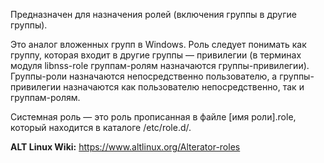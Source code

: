 Предназначен для назначения ролей (включения группы в другие группы).

Это аналог вложенных групп в Windows.
Роль следует понимать как группу, которая входит в другие группы — привилегии (в терминах модуля libnss-role группам-ролям назначаются группы-привилегии).
Группы-роли назначаются непосредственно пользователю, а группы-привилегии назначаются как пользователю непосредственно, так и группам-ролям.

Системная роль — это роль прописанная в файле [имя роли].role, который находится в каталоге /etc/role.d/.

**ALT Linux Wiki:** <https://www.altlinux.org/Alterator-roles>
